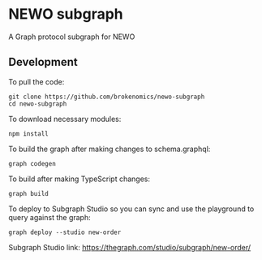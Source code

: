 # NEWO subgraph

A Graph protocol subgraph for NEWO

## Development

To pull the code:
```
git clone https://github.com/brokenomics/newo-subgraph
cd newo-subgraph
```

To download necessary modules:
```
npm install
```

To build the graph after making changes to schema.graphql:
```
graph codegen
```

To build after making TypeScript changes:
```
graph build
```

To deploy to Subgraph Studio so you can sync and use the playground to query against the graph:
```
graph deploy --studio new-order
```

Subgraph Studio link: https://thegraph.com/studio/subgraph/new-order/
